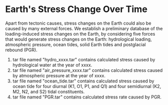 # Earth's Stress Change Over Time

Apart from tectonic causes, stress changes on the Earth could also be caused by many external forces. We establish a preliminary database of the loading-induced stress changes on the Earth, by considering five forces that would generate stress changes on the Earth: hydrological loading, atmospheric pressure, ocean tides, solid Earth tides and postglacial rebound (PGR).

1. tar file named "hydro_xxxx.tar" contains calculated stress caused by hydrological water at the year of xxxx.
2. tar file named "air_pressure_xxxx.tar" contains calculated stress caused by atmospheric pressure at the year of xxxx.
3. tar file named "ocean_tide.tar" contains calculated stress caused by ocean tide for four diurnal (K1, O1, P1, and Q1) and four semidiurnal (K2, M2, N2, and S2) tidal constituents.
4. tar file named "PGR.tar" contains calculated stress rate caused by PGR.


